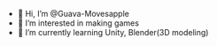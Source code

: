 - 👋 Hi, I’m @Guava-Movesapple 
- 👀 I’m interested in making games
- 🌱 I’m currently learning Unity, Blender(3D modeling)
